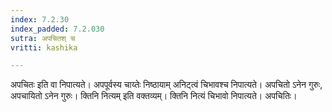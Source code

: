 ```yaml
---
index: 7.2.30
index_padded: 7.2.030
sutra: अपचितश् च
vritti: kashika

---
```

अपचितः इति वा निपात्यते। अपपूर्वस्य चाय्तेः निष्ठायाम् अनिट्त्वं चिभावश्च निपात्यते। अपचितो ऽनेन गुरुः, अपचायितो ऽनेन गुरुः। क्तिनि नित्यम् इति वक्तव्यम्। क्तिनि नित्यं चिभावो निपात्यते। अपचितिः।
